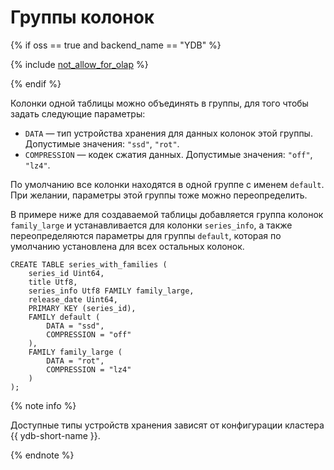 # Группы колонок

{% if oss == true and backend_name == "YDB" %}

{% include [not_allow_for_olap](../../../../_includes/not_allow_for_olap_note.md) %}

{% endif %}

Колонки одной таблицы можно объединять в группы, для того чтобы задать следующие параметры:

* `DATA` — тип устройства хранения для данных колонок этой группы. Допустимые значения: ```"ssd"```, ```"rot"```.
* `COMPRESSION` — кодек сжатия данных. Допустимые значения: ```"off"```, ```"lz4"```.

По умолчанию все колонки находятся в одной группе с именем ```default```.  При желании, параметры этой группы тоже можно переопределить.

В примере ниже для создаваемой таблицы добавляется группа колонок ```family_large``` и устанавливается для колонки ```series_info```, а также переопределяются параметры для группы ```default```, которая по умолчанию установлена для всех остальных колонок.

```yql
CREATE TABLE series_with_families (
    series_id Uint64,
    title Utf8,
    series_info Utf8 FAMILY family_large,
    release_date Uint64,
    PRIMARY KEY (series_id),
    FAMILY default (
        DATA = "ssd",
        COMPRESSION = "off"
    ),
    FAMILY family_large (
        DATA = "rot",
        COMPRESSION = "lz4"
    )
);
```

{% note info %}

Доступные типы устройств хранения зависят от конфигурации кластера {{ ydb-short-name }}.

{% endnote %}